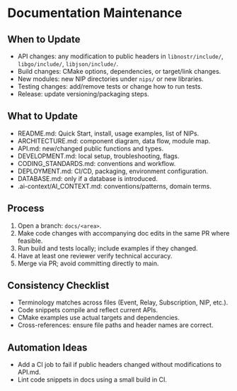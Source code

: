 # Documentation Maintenance

## When to Update

- API changes: any modification to public headers in `libnostr/include/`, `libgo/include/`, `libjson/include/`.
- Build changes: CMake options, dependencies, or target/link changes.
- New modules: new NIP directories under `nips/` or new libraries.
- Testing changes: add/remove tests or change how to run tests.
- Release: update versioning/packaging steps.

## What to Update

- README.md: Quick Start, install, usage examples, list of NIPs.
- ARCHITECTURE.md: component diagram, data flow, module map.
- API.md: new/changed public functions and types.
- DEVELOPMENT.md: local setup, troubleshooting, flags.
- CODING_STANDARDS.md: conventions and workflow.
- DEPLOYMENT.md: CI/CD, packaging, environment configuration.
- DATABASE.md: only if a database is introduced.
- .ai-context/AI_CONTEXT.md: conventions/patterns, domain terms.

## Process

1. Open a branch: `docs/<area>`.
2. Make code changes with accompanying doc edits in the same PR where feasible.
3. Run build and tests locally; include examples if they changed.
4. Have at least one reviewer verify technical accuracy.
5. Merge via PR; avoid committing directly to main.

## Consistency Checklist

- Terminology matches across files (Event, Relay, Subscription, NIP, etc.).
- Code snippets compile and reflect current APIs.
- CMake examples use actual targets and dependencies.
- Cross-references: ensure file paths and header names are correct.

## Automation Ideas

- Add a CI job to fail if public headers changed without modifications to API.md.
- Lint code snippets in docs using a small build in CI.
